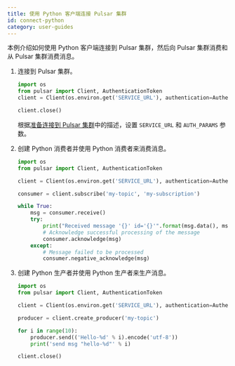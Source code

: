 ```yaml
---
title: 使用 Python 客户端连接 Pulsar 集群
id: connect-python
category: user-guides
---
```


本例介绍如何使用 Python 客户端连接到 Pulsar 集群，然后向 Pulsar 集群消费和从 Pulsar 集群消费消息。

1. 连接到 Pulsar 集群。

    ```python
    import os
    from pulsar import Client, AuthenticationToken
    client = Client(os.environ.get('SERVICE_URL'), authentication=AuthenticationToken(os.environ.get('AUTH_PARAMS')))
    
    client.close()
    ```

    根据[准备连接到 Pulsar 集群](/user-guides/connect/connect-pulsar-cluster/connect-prepare.md)中的描述，设置 `SERVICE_URL` 和 `AUTH_PARAMS` 参数。

2. 创建 Python 消费者并使用 Python 消费者来消费消息。

    ```python
    import os
    from pulsar import Client, AuthenticationToken

    client = Client(os.environ.get('SERVICE_URL'), authentication=AuthenticationToken(os.environ.get('AUTH_PARAMS')))

    consumer = client.subscribe('my-topic', 'my-subscription')

    while True:
        msg = consumer.receive()
        try:
            print("Received message '{}' id='{}'".format(msg.data(), msg.message_id()))
            # Acknowledge successful processing of the message
            consumer.acknowledge(msg)
        except:
            # Message failed to be processed
            consumer.negative_acknowledge(msg)
    ```

3. 创建 Python 生产者并使用 Python 生产者来生产消息。

    ```python
    import os
    from pulsar import Client, AuthenticationToken
    
    client = Client(os.environ.get('SERVICE_URL'), authentication=AuthenticationToken(os.environ.get('AUTH_PARAMS')))
    
    producer = client.create_producer('my-topic')
    
    for i in range(10):
        producer.send(('Hello-%d' % i).encode('utf-8'))
        print('send msg "hello-%d"' % i)
    
    client.close()
    ```
